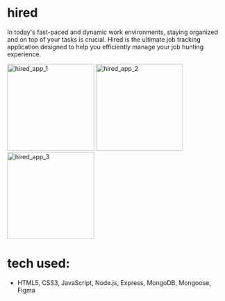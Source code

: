 # hired

In today's fast-paced and dynamic work environments, staying organized and on top of your tasks is crucial. Hired is the ultimate job tracking application designed to help you efficiently manage your job hunting experience.


<img width="200" alt="hired_app_1" src="https://github.com/AnastasiiaAsti/hired/assets/97631462/597d35eb-6b75-434d-a036-8d76d3c12a30">
<img width="200" alt="hired_app_2" src="https://github.com/AnastasiiaAsti/hired/assets/97631462/d75e4adf-eca2-43fc-8a52-365f32d73028">
<img width="200" alt="hired_app_3" src="https://github.com/AnastasiiaAsti/hired/assets/97631462/e0bb37ce-be6f-40e9-8172-1227e08a11a1">

# tech used:

- HTML5, CSS3, JavaScript, Node.js, Express, MongoDB, Mongoose, Figma
